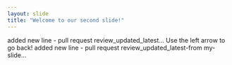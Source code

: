 ```yaml
---
layout: slide
title: "Welcome to our second slide!"
---
```

added new line - pull request review_updated_latest...
Use the left arrow to go back!
added new line - pull request review_updated_latest-from my-slide...
